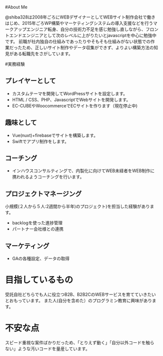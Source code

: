 #About Me

@shiba328は2008年ごろにWEBデザイナーとしてWEBサイト制作会社で働きはじめ、2015年ごろWP構築やマーケティングシステムの導入支援などを行うマークアップエンジニア転身、自分の技術力不足を感じ勉強し直しながら、フロントエンドエンジニアとして次のレベルに上がりたいとjavascriptを中心に勉強中です。
前職が社内独自の仕組みであったりやそもそも仕組みがない状態での作業だったため、正しいサイト制作やデータ収集ができず、よりよい構築方法の知見がある転職先をさがしています。

#実務経験

## プレイヤーとして
- カスタムテーマを開発してWordPressサイトを設定します。
- HTML / CSS、PHP、JavascriptでWebサイトを開発します。
- EC-CUBEやWoocommerceでECサイトを作ります（現在停止中)

## 趣味として
- Vue(nuxt)+firebaseでサイトを構築します。
- Swiftでアプリ制作をします。

## コーチング
- インハウスコンサルティングで、内製化に向けてWEB未経者をWEB制作に携われるようコーチングを行います。

## プロジェクトマネージング
小規模(２人から５人:2週間から半年)のプロジェクト)を担当した経験があります。

- backlogを使った進捗管理
- パートナー会社様との連携

## マーケティング
- GAの各種設定、データの取得

# 目指しているもの
受託自社どちらでも人に役立つB2B、B2B2CのWEBサービスを育てていきたいとおもっています。
また人(自分を含めた）のプログラミン教育に興味があります。

# 不安な点
スピード重視な案件ばかりだっため、「とりえず動く」「自分以外コードを触らない」ような汚いコードを量産しています。

